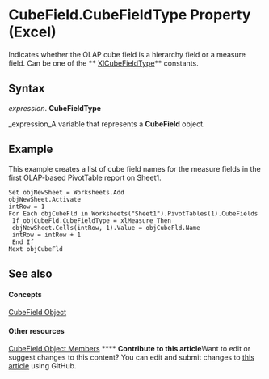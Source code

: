 
# CubeField.CubeFieldType Property (Excel)

Indicates whether the OLAP cube field is a hierarchy field or a measure field. Can be one of the  ** [XlCubeFieldType](7361f0d9-72a4-c6d9-f8ce-f69d90b8ef50.md)** constants.


## Syntax

 _expression_. **CubeFieldType**

 _expression_A variable that represents a  **CubeField** object.


## Example

This example creates a list of cube field names for the measure fields in the first OLAP-based PivotTable report on Sheet1.


```
Set objNewSheet = Worksheets.Add 
objNewSheet.Activate 
intRow = 1 
For Each objCubeFld in Worksheets("Sheet1").PivotTables(1).CubeFields 
 If objCubeFld.CubeFieldType = xlMeasure Then 
 objNewSheet.Cells(intRow, 1).Value = objCubeFld.Name 
 intRow = intRow + 1 
 End If 
Next objCubeFld
```


## See also


#### Concepts


 [CubeField Object](6db16910-6c27-651a-c388-e54e27fe4519.md)
#### Other resources


 [CubeField Object Members](2f3cbe65-45ff-abe0-3e48-29c0d490f600.md)
****   **Contribute to this article**Want to edit or suggest changes to this content? You can edit and submit changes to  [this article](https://github.com/jhershey00/VBA_Excel_Test/OpenXMLCon/articles/86847717-2906-6f92-36f4-668f932d2237.md) using GitHub.

